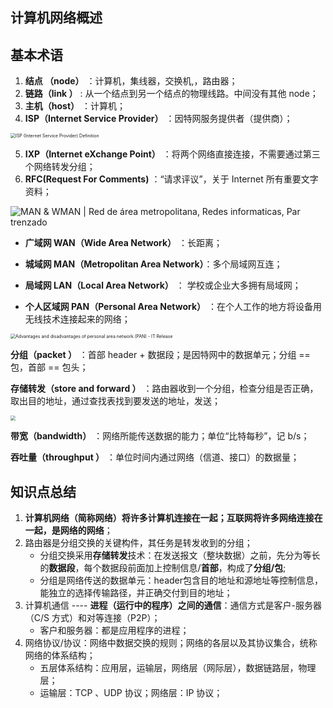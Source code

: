 ## 计算机网络概述

## 基本术语

1. **结点 （node）** ：计算机，集线器，交换机,，路由器；
2. **链路（link ）** : 从一个结点到另一个结点的物理线路。中间没有其他 node；
3. **主机（host）** ：计算机；
4. **ISP（Internet Service Provider）** ：因特网服务提供者（提供商）；

<img src="https://img-blog.csdnimg.cn/img_convert/b83f6951e3f8f4bcde5b227257d603a8.png" alt="ISP (Internet Service Provider) Definition" style="zoom:50%;" />

5. **IXP（Internet eXchange Point）** ：将两个网络直接连接，不需要通过第三个网络转发分组；
6. **RFC(Request For Comments)** ：“请求评议”，关于 Internet 所有重要文字资料；

![MAN & WMAN | Red de área metropolitana, Redes informaticas, Par trenzado](https://img-blog.csdnimg.cn/img_convert/25a5789f8e18995c649f2f864d51e7a9.png)

- **广域网 WAN（Wide Area Network）** ：长距离；

- **城域网 MAN（Metropolitan Area Network）**：多个局域网互连；

- **局域网 LAN（Local Area Network）** ： 学校或企业大多拥有局域网；

- **个人区域网 PAN（Personal Area Network）** ：在个人工作的地方将设备用无线技术连接起来的网络；

<img src="https://img-blog.csdnimg.cn/img_convert/5c99dd6011439b1fab6cd2fece155dd5.png" alt="Advantages and disadvantages of personal area network (PAN) - IT Release" style="zoom:50%;" />



**分组（packet ）** ：首部 header + 数据段；是因特网中的数据单元；分组 == 包，首部 == 包头；

**存储转发（store and forward ）** ：路由器收到一个分组，检查分组是否正确，取出目的地址，通过查找表找到要发送的地址，发送；

<img src="https://img-blog.csdnimg.cn/20201025142342169.gif#pic_center" style="zoom:50%;" />

**带宽（bandwidth）** ：网络所能传送数据的能力；单位“比特每秒”，记 b/s；

**吞吐量（throughput ）** ：单位时间内通过网络（信道、接口）的数据量；

## 知识点总结

1. **计算机网络（简称网络）**将许多计算机连接在一起；**互联网**将许多网络连接在一起，是**网络的网络**；
2. 路由器是分组交换的关键构件，其任务是转发收到的分组；
   - 分组交换采用**存储转发**技术：在发送报文（整块数据）之前，先分为等长的**数据段**，每个数据段前面加上控制信息/**首部**，构成了**分组/包**;
   - 分组是网络传送的数据单元：header包含目的地址和源地址等控制信息，能独立的选择传输路径，并正确交付到目的地址；
3. 计算机通信 ---- **进程（运行中的程序）之间的通信**：通信方式是客户-服务器（C/S 方式）和对等连接（P2P）；
   - 客户和服务器：都是应用程序的进程；
4. 网络协议/协议：网络中数据交换的规则；网络的各层以及其协议集合，统称网络的体系结构；
   - 五层体系结构：应用层，运输层，网络层（网际层），数据链路层，物理层；
   - 运输层：TCP 、UDP 协议；网络层：IP 协议；
